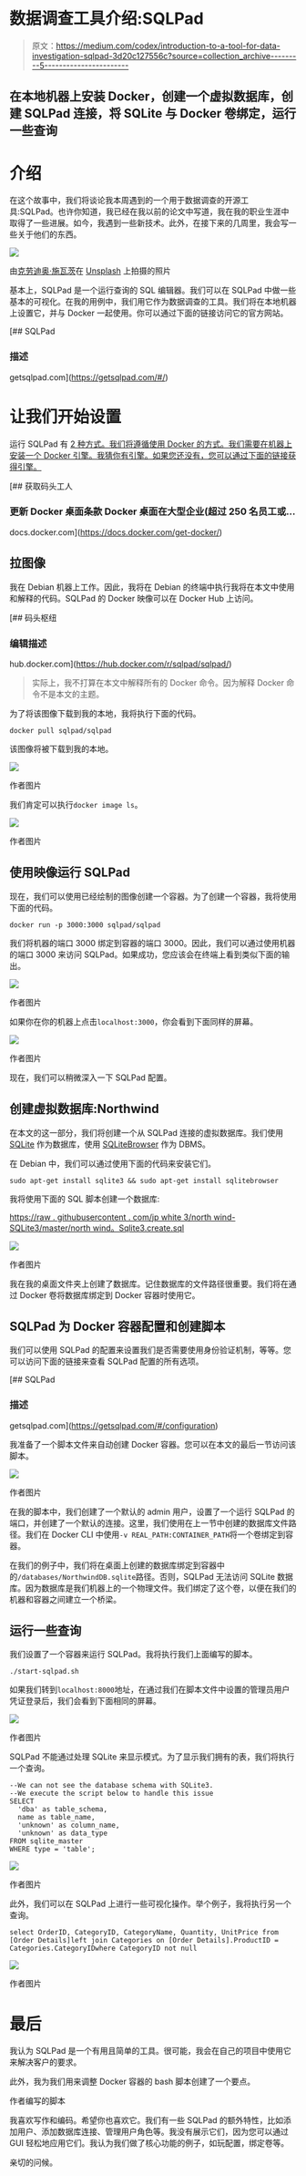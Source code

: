 # 数据调查工具介绍:SQLPad

> 原文：<https://medium.com/codex/introduction-to-a-tool-for-data-investigation-sqlpad-3d20c127556c?source=collection_archive---------5----------------------->

## 在本地机器上安装 Docker，创建一个虚拟数据库，创建 SQLPad 连接，将 SQLite 与 Docker 卷绑定，运行一些查询

# 介绍

在这个故事中，我们将谈论我本周遇到的一个用于数据调查的开源工具:SQLPad。也许你知道，我已经在我以前的论文中写道，我在我的职业生涯中取得了一些进展。如今，我遇到一些新技术。此外，在接下来的几周里，我会写一些关于他们的东西。

![](img/1068542b4acd41ebfc53e36869f2e57a.png)

由[克劳迪奥·施瓦茨](https://unsplash.com/@purzlbaum?utm_source=unsplash&utm_medium=referral&utm_content=creditCopyText)在 [Unsplash](https://unsplash.com/s/photos/data-investigation?utm_source=unsplash&utm_medium=referral&utm_content=creditCopyText) 上拍摄的照片

基本上，SQLPad 是一个运行查询的 SQL 编辑器。我们可以在 SQLPad 中做一些基本的可视化。在我的用例中，我们用它作为数据调查的工具。我们将在本地机器上设置它，并与 Docker 一起使用。你可以通过下面的链接访问它的官方网站。

 [## SQLPad

### 描述

getsqlpad.com](https://getsqlpad.com/#/) 

# 让我们开始设置

运行 SQLPad 有 [2 种方式。我们将遵循使用 Docker 的方式。我们需要在机器上安装一个 Docker 引擎。我猜你有引擎。如果您还没有，您可以通过下面的链接获得引擎。](https://getsqlpad.com/#/getting-started?id=running-sqlpad)

[](https://docs.docker.com/get-docker/) [## 获取码头工人

### 更新 Docker 桌面条款 Docker 桌面在大型企业(超过 250 名员工或…

docs.docker.com](https://docs.docker.com/get-docker/) 

## 拉图像

我在 Debian 机器上工作。因此，我将在 Debian 的终端中执行我将在本文中使用和解释的代码。SQLPad 的 Docker 映像可以在 Docker Hub 上访问。

 [## 码头枢纽

### 编辑描述

hub.docker.com](https://hub.docker.com/r/sqlpad/sqlpad/) 

> 实际上，我不打算在本文中解释所有的 Docker 命令。因为解释 Docker 命令不是本文的主题。

为了将该图像下载到我的本地，我将执行下面的代码。

```
docker pull sqlpad/sqlpad
```

该图像将被下载到我的本地。

![](img/ba0199f00f415b5f89bf5ab08cc91e65.png)

作者图片

我们肯定可以执行`docker image ls`。

![](img/a5714eefc63b4b43192def322bc1e890.png)

作者图片

## 使用映像运行 SQLPad

现在，我们可以使用已经绘制的图像创建一个容器。为了创建一个容器，我将使用下面的代码。

```
docker run -p 3000:3000 sqlpad/sqlpad
```

我们将机器的端口 3000 绑定到容器的端口 3000。因此，我们可以通过使用机器的端口 3000 来访问 SQLPad。如果成功，您应该会在终端上看到类似下面的输出。

![](img/d8648e632c36f28d62d2350ee88dcba5.png)

作者图片

如果你在你的机器上点击`localhost:3000`，你会看到下面同样的屏幕。

![](img/c605b88eba9bb116ec0e5761f32b0eef.png)

作者图片

现在，我们可以稍微深入一下 SQLPad 配置。

## 创建虚拟数据库:Northwind

在本文的这一部分，我们将创建一个从 SQLPad 连接的虚拟数据库。我们使用 [SQLite](https://www.sqlite.org/index.html) 作为数据库，使用 [SQLiteBrowser](https://sqlitebrowser.org/) 作为 DBMS。

在 Debian 中，我们可以通过使用下面的代码来安装它们。

```
sudo apt-get install sqlite3 && sudo apt-get install sqlitebrowser
```

我将使用下面的 SQL 脚本创建一个数据库:

[https://raw . githubusercontent . com/jp white 3/north wind-SQLite3/master/north wind。Sqlite3.create.sql](https://raw.githubusercontent.com/jpwhite3/northwind-SQLite3/master/Northwind.Sqlite3.create.sql)

![](img/dd9f7057aa1d7d1f31396127b7e07161.png)

作者图片

我在我的桌面文件夹上创建了数据库。记住数据库的文件路径很重要。我们将在通过 Docker 卷将数据库绑定到 Docker 容器时使用它。

## SQLPad 为 Docker 容器配置和创建脚本

我们可以使用 SQLPad 的配置来设置我们是否需要使用身份验证机制，等等。您可以访问下面的链接来查看 SQLPad 配置的所有选项。

 [## SQLPad

### 描述

getsqlpad.com](https://getsqlpad.com/#/configuration) 

我准备了一个脚本文件来自动创建 Docker 容器。您可以在本文的最后一节访问该脚本。

![](img/2db1a2a30179894828d1994d0efeb067.png)

作者图片

在我的脚本中，我们创建了一个默认的 admin 用户，设置了一个运行 SQLPad 的端口，并创建了一个默认的连接。这里，我们使用在上一节中创建的数据库文件路径。我们在 Docker CLI 中使用`-v REAL_PATH:CONTAINER_PATH`将一个卷绑定到容器。

在我们的例子中，我们将在桌面上创建的数据库绑定到容器中的`/databases/NorthwindDB.sqlite`路径。否则，SQLPad 无法访问 SQLite 数据库。因为数据库是我们机器上的一个物理文件。我们绑定了这个卷，以便在我们的机器和容器之间建立一个桥梁。

## 运行一些查询

我们设置了一个容器来运行 SQLPad。我将执行我们上面编写的脚本。

```
./start-sqlpad.sh
```

如果我们转到`localhost:8000`地址，在通过我们在脚本文件中设置的管理员用户凭证登录后，我们会看到下面相同的屏幕。

![](img/816cab990d1649ae8b2120707699586c.png)

作者图片

SQLPad 不能通过处理 SQLite 来显示模式。为了显示我们拥有的表，我们将执行一个查询。

```
--We can not see the database schema with SQLite3.
--We execute the script below to handle this issue
SELECT 
  'dba' as table_schema, 
  name as table_name, 
  'unknown' as column_name, 
  'unknown' as data_type 
FROM sqlite_master 
WHERE type = 'table';
```

![](img/8c3ff0a24d177276ad5c3a4d6e8ebdf9.png)

作者图片

此外，我们可以在 SQLPad 上进行一些可视化操作。举个例子，我将执行另一个查询。

```
select OrderID, CategoryID, CategoryName, Quantity, UnitPrice from [Order Details]left join Categories on [Order Details].ProductID = Categories.CategoryIDwhere CategoryID not null
```

![](img/5a33897f047d2bb8f6f75323d294543a.png)

作者图片

# 最后

我认为 SQLPad 是一个有用且简单的工具。很可能，我会在自己的项目中使用它来解决客户的要求。

此外，我为我们用来调整 Docker 容器的 bash 脚本创建了一个要点。

作者编写的脚本

我喜欢写作和编码。希望你也喜欢它。我们有一些 SQLPad 的额外特性，比如添加用户、添加数据库连接、管理用户角色等。我没有展示它们，因为您可以通过 GUI 轻松地应用它们。我认为我们做了核心功能的例子，如玩配置，绑定卷等。

亲切的问候。